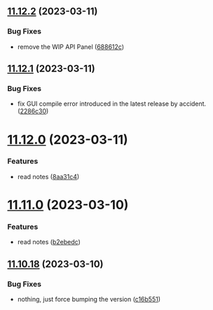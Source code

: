 ## [11.12.2](https://github.com/Torwent/WaspLib/compare/v11.12.1...v11.12.2) (2023-03-11)


### Bug Fixes

* remove the WIP API Panel ([688612c](https://github.com/Torwent/WaspLib/commit/688612cd7df53846f0c67a8e60819dd606768263))



## [11.12.1](https://github.com/Torwent/WaspLib/compare/v11.12.0...v11.12.1) (2023-03-11)


### Bug Fixes

* fix GUI compile error introduced in the latest release by accident. ([2286c30](https://github.com/Torwent/WaspLib/commit/2286c300b3ee3149aa7566ea6ba3680127270aa9))



# [11.12.0](https://github.com/Torwent/WaspLib/compare/v11.11.0...v11.12.0) (2023-03-11)


### Features

* read notes ([8aa31c4](https://github.com/Torwent/WaspLib/commit/8aa31c4717b9bdb94225538cdd49771ee46f3011))



# [11.11.0](https://github.com/Torwent/WaspLib/compare/v11.10.18...v11.11.0) (2023-03-10)


### Features

* read notes ([b2ebedc](https://github.com/Torwent/WaspLib/commit/b2ebedc2db503a58a4690c7645dab93df239c157))



## [11.10.18](https://github.com/Torwent/WaspLib/compare/v11.10.17...v11.10.18) (2023-03-10)


### Bug Fixes

* nothing, just force bumping the version  ([c16b551](https://github.com/Torwent/WaspLib/commit/c16b5514d657c63ebce148cd21a8a3013e35a87f))



